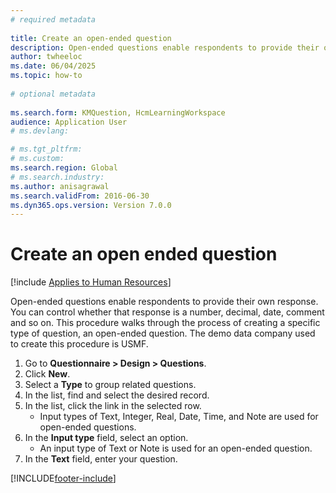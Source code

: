 ```yaml
--- 
# required metadata 
 
title: Create an open-ended question
description: Open-ended questions enable respondents to provide their own response. 
author: twheeloc
ms.date: 06/04/2025
ms.topic: how-to 
 
# optional metadata 
 
ms.search.form: KMQuestion, HcmLearningWorkspace
audience: Application User 
# ms.devlang:  

# ms.tgt_pltfrm:  
# ms.custom:  
ms.search.region: Global
# ms.search.industry: 
ms.author: anisagrawal
ms.search.validFrom: 2016-06-30 
ms.dyn365.ops.version: Version 7.0.0 
---
```

# Create an open ended question



[!include [Applies to Human Resources](../includes/applies-to-hr.md)]



Open-ended questions enable respondents to provide their own response. You can control whether that response is a number, decimal, date, comment and so on. This procedure walks through the process of creating a specific type of question, an open-ended question. The demo data company used to create this procedure is USMF.

1. Go to **Questionnaire > Design > Questions**.
2. Click **New**.
3. Select a **Type** to group related questions.
4. In the list, find and select the desired record.
5. In the list, click the link in the selected row.
    * Input types of Text, Integer, Real, Date, Time, and Note are used for open-ended questions.  
6. In the **Input type** field, select an option.
    * An input type of Text or Note is used for an open-ended question.  
7. In the **Text** field, enter your question.



[!INCLUDE[footer-include](../includes/footer-banner.md)]
